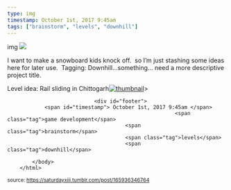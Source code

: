 ```yaml
---
type: img
timestamp: October 1st, 2017 9:45am
tags: ["brainstorm", "levels", "downhill"]
---
```

img
<img src="https://saturdayxiii.github.io/media/165936346764.jpg"/>
                                                                                          
I want to make a snowboard kids knock off.  so I’m just stashing some ideas here for later use.  Tagging: Downhill…something… need a more descriptive project title.<br/>

Level idea: Rail sliding in Chittogarh[![thumbnail](http://i3.ytimg.com/vi/ /maxresdefault.jpg)](https://www.youtube.com/watch?v= )> 
                                    
                
                
                
                
                                <div id="footer">
                <span id="timestamp"> October 1st, 2017 9:45am </span>
                                                          <span class="tag">game development</span>
                                          <span class="tag">brainstorm</span>
                                          <span class="tag">levels</span>
                                          <span class="tag">downhill</span>
                                                    
            </body>
        </html>

        
<small>source: https://saturdayxiii.tumblr.com/post/165936346764</small>